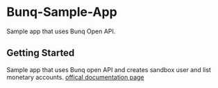 # Bunq-Sample-App

Sample app that uses Bunq Open API.

## Getting Started

Sample app that uses Bunq open API and creates sandbox user and list monetary accounts.
[offical documentation page](https://doc.bunq.com/#/introduction)
